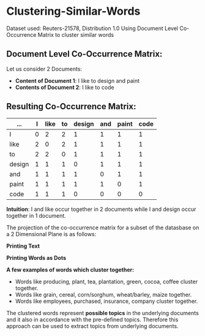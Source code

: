 ﻿# Clustering-Similar-Words
Dataset used: Reuters-21578, Distribution 1.0
Using Document Level Co-Occurrence Matrix to cluster similar words

## Document Level Co-Occurrence Matrix:

Let us consider 2 Documents:
* **Content of Document 1**: I like to design and paint
* **Contents of Document 2**: I like to code

## Resulting Co-Occurrence Matrix:

| ... | I | like | to | design | and | paint | code |
| --- | --- | --- | --- | --- | --- | --- | --- |
| I | 0 | 2 | 2 | 1 | 1 | 1 | 1 |
| like | 2 | 0 | 2 | 1 | 1 | 1 | 1 |
| to | 2 | 2 | 0 | 1 | 1 | 1 | 1 |
| design | 1 | 1 | 1 | 0 | 1 | 1 | 1 |
| and | 1 | 1 | 1 | 1 | 0 | 1 | 1 |
| paint | 1 | 1 | 1 | 1 | 1 | 0 | 1 |
| code | 1 | 1 | 1 | 0 | 0 | 0 | 0 |

**Intuition**: I and like occur together in 2 documents while I and design occur together in 1 document.

The projection of the co-occurrence matrix for a subset of the datasbase on a 2 Dimensional Plane is as follows:

**Printing Text**




**Printing Words as Dots**



**A few examples of words which cluster together:**
* Words like producing, plant, tea, plantation, green, cocoa, coffee cluster together.
* Words like grain, cereal, corn/sorghum, wheat/barley, maize together.
* Words like employees, purchased, insurance, company cluster together.

The clustered words represent **possible topics** in the underlying documents and it also in accordance with the pre-defined topics. Therefore this approach can be used to extract topics from underlying documents.
